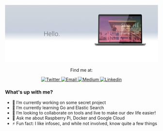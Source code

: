 <img src="hello.png" />

<p align="center">
 Find me at:
</p>
<p align="center">
  <a href="https://twitter.com/lesmocasanova" target="_blank">
    <img src="https://img.shields.io/badge/-@lesmocasanova-1ca0f1?style=flat-square&labelColor=1ca0f1&logo=twitter&logoColor=white" alt="Twitter">
  </a>
  <a href="mailto:lesmo@lesmo.com.mx" target="_blank">
    <img src="https://img.shields.io/badge/-lesmo@lesmo.com.mx-c14438?style=flat-square&logo=Gmail&logoColor=white" alt="Email">
  </a>
  <a href="https://medium.com/@lesmocasanova/" target="_blank">
    <img src="https://img.shields.io/badge/-@lesmocasanova-03a57a?style=flat-square&labelColor=000000&logo=Medium" alt="Medium">
  </a>
  <a href="https://www.linkedin.com/in/lesmo/" target="_blank">
    <img src="https://img.shields.io/badge/-lesmo-blue?style=flat-square&logo=Linkedin&logoColor=white" alt="Linkedin">
  </a>
</p>

### What's up with me?
- 🔭 I’m currently working on some secret project
- 🌱 I’m currently learning Go and Elastic Search
- 👯 I’m looking to collaborate on tools and live to make our dev life easier!
- 💬 Ask me about Raspberry Pi, Docker and Google Cloud
- ⚡ Fun fact: I like infosec, and while not involved, know quite a few things
